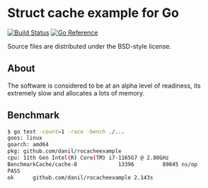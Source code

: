 # Struct cache example for Go

[![Build Status](https://cloud.drone.io/api/badges/danil/rocacheexample/status.svg)](https://cloud.drone.io/danil/rocacheexample)
[![Go Reference](https://pkg.go.dev/badge/github.com/danil/rocacheexample.svg)](https://pkg.go.dev/github.com/danil/rocacheexample)

Source files are distributed under the BSD-style license.

## About

The software is considered to be at an alpha level of readiness,
its extremely slow and allocates a lots of memory.

## Benchmark

```sh
$ go test -count=1 -race -bench ./...
goos: linux
goarch: amd64
pkg: github.com/danil/rocacheexample
cpu: 11th Gen Intel(R) Core(TM) i7-1165G7 @ 2.80GHz
BenchmarkCache/cache-8             13396         89845 ns/op
PASS
ok      github.com/danil/rocacheexample 2.143s
```
